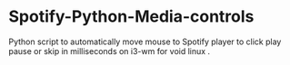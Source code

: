# Spotify-Python-Media-controls
Python script to automatically move mouse to Spotify player to click play pause or skip   in milliseconds on i3-wm for void linux . 
